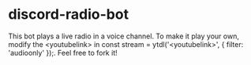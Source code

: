 # discord-radio-bot
This bot plays a live radio in a voice channel. To make it play your own, modify the &lt;youtubelink> in const stream = ytdl('&lt;youtubelink>', { filter: 'audioonly' });. Feel free to fork it!

